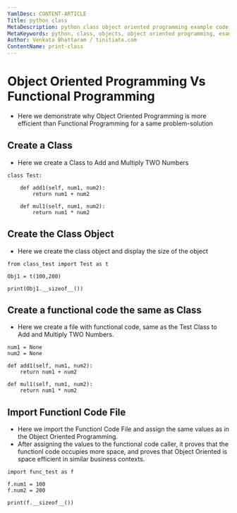 ```yaml
---
YamlDesc: CONTENT-ARTICLE
Title: python class
MetaDescription: python class object oriented programming example code, tutorials
MetaKeywords: python, class, objects, object oriented programming, example code, tutorials
Author: Venkata Bhattaram / tinitiate.com
ContentName: print-class
---
```


# Object Oriented Programming Vs Functional Programming
* Here we demonstrate why Object Oriented Programming is more efficient than 
  Functional Programming for a same problem-solution


## Create a Class
* Here we create a Class to Add and Multiply TWO Numbers
```
class Test:

    def add1(self, num1, num2):
        return num1 + num2

    def mul1(self, num1, num2):
        return num1 * num2
```


## Create the Class Object
* Here we create the class object and display the size of the object
```
from class_test import Test as t

Obj1 = t(100,200)

print(Obj1.__sizeof__())
```


## Create a functional code the same as Class
* Here we create a file with functional code, same as the Test Class to Add 
  and Multiply TWO Numbers.
```
num1 = None
num2 = None
        
def add1(self, num1, num2):
    return num1 + num2

def mul1(self, num1, num2):
    return num1 * num2
```


## Import Functionl Code File
* Here we import the Functionl Code File and assign the same values as in 
  the Object Oriented Programming.
* After assigning the values to the functional code caller, it proves that 
  the functionl code occupies more space, and proves that Object Oriented is 
  space efficient in similar business contexts.
```
import func_test as f

f.num1 = 100
f.num2 = 200

print(f.__sizeof__())
```
